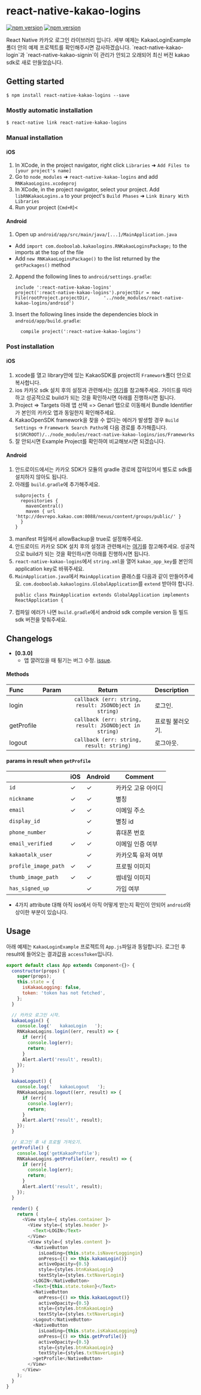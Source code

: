 
# react-native-kakao-logins
<p align="left">
  <a href="https://npmjs.org/package/react-native-kakao-logins"><img alt="npm version" src="http://img.shields.io/npm/v/react-native-kakao-logins.svg?style=flat-square"></a>
  <a href="https://npmjs.org/package/react-native-kakao-logins"><img alt="npm version" src="http://img.shields.io/npm/dm/react-native-kakao-logins.svg?style=flat-square"></a>
</p>
React Native 카카오 로그인 라이브러리 입니다.
세부 예제는 KakaoLoginExample 폴더 안의 예제 프로젝트를 확인해주시면 감사하겠습니다.
`react-native-kakao-login`과 `react-native-kakao-signin`이 관리가 안되고 오래되어 최신 버전 kakao sdk로 새로 만들었습니다.

## Getting started

`$ npm install react-native-kakao-logins --save`

### Mostly automatic installation

`$ react-native link react-native-kakao-logins`

### Manual installation

#### iOS

1. In XCode, in the project navigator, right click `Libraries` ➜ `Add Files to [your project's name]`
2. Go to `node_modules` ➜ `react-native-kakao-logins` and add `RNKakaoLogins.xcodeproj`
3. In XCode, in the project navigator, select your project. Add `libRNKakaoLogins.a` to your project's `Build Phases` ➜ `Link Binary With Libraries`
4. Run your project (`Cmd+R`)<

#### Android

1. Open up `android/app/src/main/java/[...]/MainApplication.java`
  - Add `import com.dooboolab.kakaologins.RNKakaoLoginsPackage;` to the imports at the top of the file
  - Add `new RNKakaoLoginsPackage()` to the list returned by the `getPackages()` method
2. Append the following lines to `android/settings.gradle`:
  	```
  	include ':react-native-kakao-logins'
  	project(':react-native-kakao-logins').projectDir = new File(rootProject.projectDir, 	'../node_modules/react-native-kakao-logins/android')
  	```
3. Insert the following lines inside the dependencies block in `android/app/build.gradle`:
  	```
      compile project(':react-native-kakao-logins')
  	```


### Post installation

#### iOS
1. xcode를 열고 library안에 있는 KakaoSDK를 project의 `Framework`폴더 안으로 복사합니다.
2. ios 카카오 sdk 설치 후의 설정과  관련해서는 [여기](https://developers.kakao.com/docs/ios/getting-started)를 참고해주세요. 가이드를 따라하고 성공적으로 build가 되는 것을 확인하시면 아래를 진행하시면 됩니다.
3. Project => Targets 아래 앱 선택 => Genarl 탭으로 이동해서 Bundle Identifier가 본인의 카카오 앱과 동일한지 확인해주세요.
4. KakaoOpenSDK framework을 찾을 수 없다는 에러가 발생할 경우 `Build Settings` -> `Framework Search Paths`에 다음 경로를 추가해줍니다. `$(SRCROOT)/../node_modules/react-native-kakao-logins/ios/Frameworks`
5. 잘 안되시면 Example Project를 확인하여 비교해보시면 되겠습니다.

#### Android
1. 안드로이드에서는 카카오 SDK가 모듈의 gradle 경로에 잡혀있어서 별도로 sdk를 설치하지 않아도 됩니다.
2. 아래를 `build.gradle`에 추가해주세요.
   ```
   subprojects {
     repositories {
       mavenCentral()
       maven { url 'http://devrepo.kakao.com:8088/nexus/content/groups/public/' }
     }
   }
   ```
3. manifest 파일에서 allowBackup을 true로 설정해주세요.
4. 안드로이드 카카오 SDK 설치 후의 설정과 관련해서는 [여기](https://developers.kakao.com/docs/android/getting-started)를 참고해주세요. 성공적으로 build가 되는 것을 확인하시면 아래를 진행하시면 됩니다.
5. `react-native-kakao-logins`에서 `string.xml`을 열어 `kakao_app_key`를 본인의 application key로 바꿔주세요.
6. `MainApplication.java`에서 `MainApplication` 클래스를 다음과 같이 만들어주세요. `com.dooboolab.kakaologins.GlobalApplication`를 `extend` 받아야 합니다.
   ```
   public class MainApplication extends GlobalApplication implements ReactApplication {
   ```
7. 컴파일 에러가 나면 `build.gradle`에서 android sdk compile version 등 빌드 sdk 버전을 맞춰주세요.

## Changelogs
- **[0.3.0]**
  + 앱 깔려있을 때 튕기는 버그 수정. [issue](https://github.com/react-native-seoul/react-native-kakao-logins/issues/6).

#### Methods
| Func  | Param  | Return | Description |
| :------------ |:---------------:| :---------------:| :-----|
| login |  | `callback (err: string, result: JSONObject in string)` | 로그인. |
| getProfile |  | `callback (err: string, result: JSONObject in string)` | 프로필 불러오기. |
| logout |  | `callback (err: string, result: string)` | 로그아웃. |

#### params in result when `getProfile`
|    | iOS | Android | Comment |
|----|-----|---------|------|
|`id`| ✓ | ✓ | 카카오 고유 아이디 |
|`nickname`| ✓ | ✓ | 별칭 |
|`email`| ✓ | ✓ | 이메일 주소 |
|`display_id`|  | ✓ | 별칭 id |
|`phone_number`|  | ✓ | 휴대폰 번호 |
|`email_verified`| ✓ | ✓ | 이메일 인증 여부 |
|`kakaotalk_user`|  | ✓ | 카카오톡 유저 여부 |
|`profile_image_path`| ✓ | ✓ | 프로필 이미지 |
|`thumb_image_path`| ✓ | ✓ | 썸네일 이미지 |
|`has_signed_up`|  | ✓ | 가입 여부 |

  - 4가지 attribute 대해 아직 ios에서 아직 어떻게 받는지 확인이 안되어 `android`와 상이한 부분이 있습니다.


## Usage
아래 예제는 `KakaoLoginExample` 프로젝트의 `App.js`파일과 동일합니다. 로그인 후 result에 들어오는 결과값음 `accessToken`입니다.
```javascript
export default class App extends Component<{}> {
  constructor(props) {
    super(props);
    this.state = {
      isKakaoLogging: false,
      token: 'token has not fetched',
    };
  }

  // 카카오 로그인 시작.
  kakaoLogin() {
    console.log('   kakaoLogin   ');
    RNKakaoLogins.login((err, result) => {
      if (err){
        console.log(err);
        return;
      }
      Alert.alert('result', result);
    });
  }

  kakaoLogout() {
    console.log('   kakaoLogout   ');
    RNKakaoLogins.logout((err, result) => {
      if (err){
        console.log(err);
        return;
      }
      Alert.alert('result', result);
    });
  }

  // 로그인 후 내 프로필 가져오기.
  getProfile() {
    console.log('getKakaoProfile');
    RNKakaoLogins.getProfile((err, result) => {
      if (err){
        console.log(err);
        return;
      }
      Alert.alert('result', result);
    });
  }

  render() {
    return (
      <View style={ styles.container }>
        <View style={ styles.header }>
          <Text>LOGIN</Text>
        </View>
        <View style={ styles.content }>
          <NativeButton
            isLoading={this.state.isNaverLoggingin}
            onPress={() => this.kakaoLogin()}
            activeOpacity={0.5}
            style={styles.btnKakaoLogin}
            textStyle={styles.txtNaverLogin}
          >LOGIN</NativeButton>
          <Text>{this.state.token}</Text>
          <NativeButton
            onPress={() => this.kakaoLogout()}
            activeOpacity={0.5}
            style={styles.btnKakaoLogin}
            textStyle={styles.txtNaverLogin}
          >Logout</NativeButton>
          <NativeButton
            isLoading={this.state.isKakaoLogging}
            onPress={() => this.getProfile()}
            activeOpacity={0.5}
            style={styles.btnKakaoLogin}
            textStyle={styles.txtNaverLogin}
          >getProfile</NativeButton>
        </View>
      </View>
    );
  }
}
```
